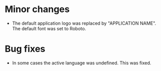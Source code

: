 # Minor changes
- The default application logo was replaced by "APPLICATION NAME". The default font was set to Roboto.

# Bug fixes
- In some cases the active language was undefined. This was fixed.